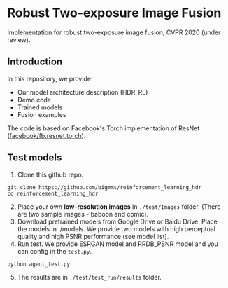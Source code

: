 # Robust Two-exposure Image Fusion
Implementation for robust two-exposure image fusion, CVPR 2020 (under review).

## Introduction
In this repository, we provide
* Our model architecture description (HDR_RL)
* Demo code
* Trained models
* Fusion examples

The code is based on Facebook's Torch implementation of ResNet ([facebook/fb.resnet.torch](https://github.com/facebook/fb.resnet.torch)). <br>


## Test models
1. Clone this github repo. 
```
git clone https://github.com/bigmms/reinforcement_learning_hdr
cd reinforcement_learning_hdr
```
2. Place your own **low-resolution images** in `./test/Images` folder. (There are two sample images - baboon and comic).
3. Download pretrained models from Google Drive or Baidu Drive. Place the models in ./models. We provide two models with high perceptual quality and high PSNR performance (see model list).
4. Run test. We provide ESRGAN model and RRDB_PSNR model and you can config in the `test.py`.
```
python agent_test.py
```
5. The results are in `./test/test_run/results` folder.
